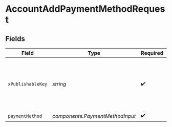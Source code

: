 # AccountAddPaymentMethodRequest


## Fields

| Field                                                                  | Type                                                                   | Required                                                               | Description                                                            |
| ---------------------------------------------------------------------- | ---------------------------------------------------------------------- | ---------------------------------------------------------------------- | ---------------------------------------------------------------------- |
| `xPublishableKey`                                                      | *string*                                                               | :heavy_check_mark:                                                     | The publicly viewable identifier used to identify a merchant division. |
| `paymentMethod`                                                        | *components.PaymentMethodInput*                                        | :heavy_check_mark:                                                     | N/A                                                                    |